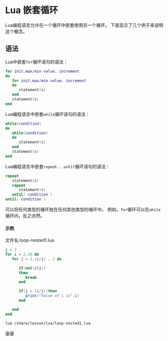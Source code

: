 # Lua 嵌套循环

Lua编程语言允许在一个循环中嵌套使用另一个循环。 下面显示了几个例子来说明这个概念。

## 语法

Lua中嵌套`for`循环语句的语法：

```lua
for init,max/min value, increment
do
   for init,max/min value, increment
   do
      statement(s)
   end
   statement(s)
end
```

Lua编程语言中嵌套`while`循环语句的语法：

```lua
while(condition)
do
   while(condition)
   do
      statement(s)
   end
   statement(s)
end
```

Lua编程语言中嵌套`repeat...until`循环语句的语法：

```lua
repeat
   statement(s)
   repeat
      statement(s)
   until( condition )
until( condition )
```

可以将任何类型的循环放在任何其他类型的循环中。 例如，`for`循环可以在`while`循环内，反之亦然。

#### 示例

文件名:loop-nested1.lua

```lua
j = 2
for i = 2,10 do
   for j = 2,(i/j) , 2 do

      if(not(i%j)) 
      then
         break 
      end

      if(j > (i/j))then
         print("Value of i is",i)
      end

   end
end
```

```bash
lua /share/lesson/lua/loop-nested1.lua
```

康康